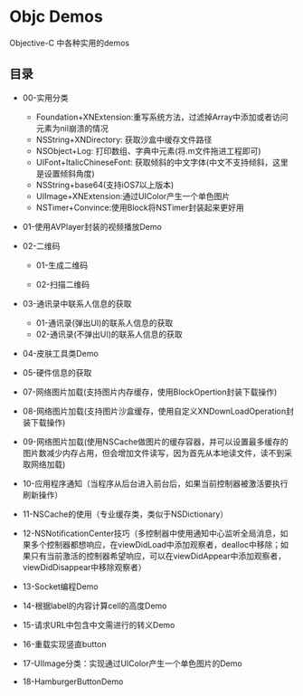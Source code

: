 # Objc Demos

Objective-C 中各种实用的demos

## 目录

- 00-实用分类
	- Foundation+XNExtension:重写系统方法，过滤掉Array中添加或者访问元素为nil崩溃的情况
	- NSString+XNDirectory: 获取沙盒中缓存文件路径
	- NSObject+Log: 打印数组、字典中元素(将.m文件拖进工程即可)
	- UIFont+ItalicChineseFont: 获取倾斜的中文字体(中文不支持倾斜，这里是设置倾斜角度)
	- NSString+base64(支持iOS7以上版本)
    - UIImage+XNExtension:通过UIColor产生一个单色图片
    - NSTimer+Convince:使用Block将NSTimer封装起来更好用
  
- 01-使用AVPlayer封装的视频播放Demo
  
- 02-二维码
  
  	- 01-生成二维码
  
  	- 02-扫描二维码
  
- 03-通讯录中联系人信息的获取
  
  - 01-通讯录(弹出UI)的联系人信息的获取
  - 02-通讯录(不弹出UI)的联系人信息的获取
  
- 04-皮肤工具类Demo
  
- 05-硬件信息的获取

- 07-网络图片加载(支持图片内存缓存，使用BlockOpertion封装下载操作)

- 08-网络图片加载(支持图片沙盒缓存，使用自定义XNDownLoadOperation封装下载操作)

- 09-网络图片加载(使用NSCache做图片的缓存容器，并可以设置最多缓存的图片数减少内存占用，但会增加文件读写，因为首先从本地读文件，读不到采取网络加载)

- 10-应用程序通知（当程序从后台进入前台后，如果当前控制器被激活要执行刷新操作）

- 11-NSCache的使用（专业缓存类，类似于NSDictionary）

- 12-NSNotificationCenter技巧（多控制器中使用通知中心监听全局消息，如果多个控制器都想响应，在viewDidLoad中添加观察者，dealloc中移除；如果只有当前激活的控制器希望响应，可以在viewDidAppear中添加观察者，viewDidDisappear中移除观察者）

- 13-Socket编程Demo

- 14-根据label的内容计算cell的高度Demo

- 15-请求URL中包含中文需进行的转义Demo

- 16-重载实现竖直button

- 17-UIImage分类：实现通过UIColor产生一个单色图片的Demo

- 18-HamburgerButtonDemo